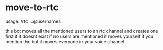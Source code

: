 # move-to-rtc

usage: /rtc ...@usernames

this bot moves all the mentioned users to an rtc channel and creates one first if it doesnt exist
if no users are mentioned it moves yourself
if you mention the bot it moves everyone in your voice channel
